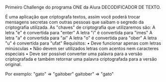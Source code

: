 Primeiro Challenge do programa ONE da Alura DECODIFICADOR DE TEXTO.

É uma aplicação que criptografa textos, assim você poderá trocar mensagens secretas com outras pessoas que saibam o segredo da criptografia utilizada. As "chaves" de criptografia que utilizaremos são: A letra "e" é convertida para "enter" A letra "i" é convertida para "imes" A letra "a" é convertida para "ai" A letra "o" é convertida para "ober" A letra "u" é convertida para "ufat" Requisitos: • Deve funcionar apenas com letras minúsculas • Não devem ser utilizados letras com acentos nem caracteres especiais • Deve ser possível converter uma palavra para a versão criptografada e também retornar uma palavra criptografada para a versão original.

Por exemplo: "gato" => "gaitober" gaitober" => "gato"
